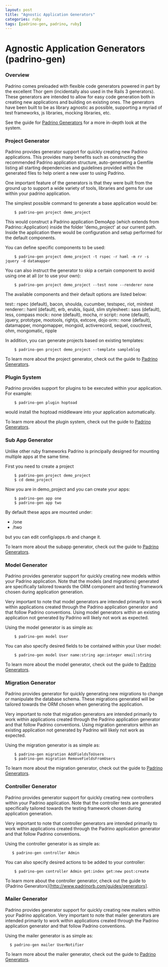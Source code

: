 ```yaml
---
layout: post
title: "Agnostic Application Generators"
categories: ruby 
tags: [padrino-gen, padrino, ruby]
---
```


# Agnostic Application Generators (padrino-gen)

### Overview

Padrino comes preloaded with flexible code generators powered in part by the excellent Thor gem
(incidentally also used in the Rails 3 generators). These generators are intended to allow for easy code generation
both in creating new applications and building on existing ones. The generators have been built to be as library agnostic
as possible, supporting a myriad of test frameworks, js libraries, mocking libraries, etc.

See the guide for [Padrino Generators](http://www.padrinorb.com/guides/generators) for a
more in-depth look at the system.

### Project Generator

Padrino provides generator support for quickly creating new Padrino applications. This provides many benefits
such as constructing the recommended Padrino application structure, auto-generating a Gemfile listing
all starting dependencies and guidelines provided within the generated files to help orient a new user
to using Padrino.

One important feature of the generators is that they were built from the ground up to support a wide variety
of tools, libraries and gems for use within your padrino application.

The simplest possible command to generate a base application would be:

~~~
    $ padrino-gen project demo_project
~~~
	
This would construct a Padrino application DemoApp (which extends from Padrino::Application)
inside the folder 'demo_project' at our current path. Inside the application there would be configuration and
setup performed for the default components.

You can define specific components to be used:

~~~
    $ padrino-gen project demo_project -t rspec -r haml -m rr -s jquery -d datamapper
~~~

You can also instruct the generator to skip a certain component to avoid using one at all (or to use your own):

~~~
    $ padrino-gen project demo_project --test none --renderer none
~~~

The available components and their default options are listed below:

test::       rspec (default), bacon, shoulda, cucumber, testspec, riot, minitest
renderer::   haml  (default), erb, erubis, liquid, slim
stylesheet:: sass  (default), less, compass
mock::       none  (default), mocha, rr
script::     none  (default), jquery, prototype, mootools, rightjs, extcore, dojo
orm::        none  (default), datamapper, mongomapper, mongoid, activerecord, sequel, couchrest, ohm, mongomatic, ripple

In addition, you can generate projects based on existing templates:

~~~
    $ padrino-gen project demo_project --template sampleblog
~~~

To learn more about the project generator, check out the guide to
[Padrino Generators](http://www.padrinorb.com/guides/generators).

### Plugin System

Padrino provides support for plugins to be executed within your application. For example:

~~~
    $ padrino-gen plugin hoptoad
~~~

would install the hoptoad middleware into your application automatically.

To learn more about the plugin system, check out the guide to
[Padrino Generators](http://www.padrinorb.com/guides/generators).

### Sub App Generator

Unlike other ruby frameworks Padrino is principally designed for mounting multiple apps at the same time.

First you need to create a project

~~~
    $ padrino-gen project demo_project
    $ cd demo_project
~~~

Now you are in demo_project and you can create your apps:

~~~
	$ padrino-gen app one
	$ padrino-gen app two
~~~

By default these apps are mounted under:

  * /one
  * /two

but you can edit config/apps.rb and change it.

To learn more about the subapp generator, check out the guide to
[Padrino Generators](http://www.padrinorb.com/guides/generators).

### Model Generator

Padrino provides generator support for quickly creating new models within your Padrino application. Note that
the models (and migrations) generated are specifically tailored towards the ORM component and testing framework
chosen during application generation.

Very important to note that model generators are intended primarily to work within applications
created through the Padrino application generator and that follow Padrino conventions. Using model generators
within an existing application not generated by Padrino will likely not work as expected.

Using the model generator is as simple as:

~~~
    $ padrino-gen model User
~~~

You can also specify desired fields to be contained within your User model:

~~~
	$ padrino-gen model User name:string age:integer email:string
~~~

To learn more about the model generator, check out the guide to
[Padrino Generators](http://www.padrinorb.com/guides/generators).

### Migration Generator

Padrino provides generator for quickly generating new migrations to change or manipulate the database schema.
These migrations generated will be tailored towards the ORM chosen when generating the application.

Very important to note that migration generators are intended primarily to work within applications
created through the Padrino application generator and that follow Padrino conventions. Using migration generators
within an existing application not generated by Padrino will likely not work as expected.

Using the migration generator is as simple as:

~~~
	$ padrino-gen migration AddFieldsToUsers
	$ padrino-gen migration RemoveFieldsFromUsers
~~~

To learn more about the migration generator, check out the guide to
[Padrino Generators](http://www.padrinorb.com/guides/generators).

### Controller Generator

Padrino provides generator support for quickly creating new controllers within your Padrino application. Note that
the controller tests are generated specifically tailored towards the testing framework chosen
during application generation.

Very important to note that controller generators are intended primarily to work within applications
created through the Padrino application generator and that follow Padrino conventions.

Using the controller generator is as simple as:

~~~
   $ padrino-gen controller Admin
~~~

You can also specify desired actions to be added to your controller:

~~~
    $ padrino-gen controller Admin get:index get:new post:create
~~~

To learn more about the controller generator, check out the guide to
{Padrino Generators}[http://www.padrinorb.com/guides/generators].

### Mailer Generator

Padrino provides generator support for quickly creating new mailers within your Padrino application.
Very important to note that mailer generators are intended primarily to work within applications
created through the Padrino application generator and that follow Padrino conventions.

Using the mailer generator is as simple as:

~~~
  $ padrino-gen mailer UserNotifier
~~~

To learn more about the mailer generator, check out the guide to
[Padrino Generators](http://www.padrinorb.com/guides/generators).
